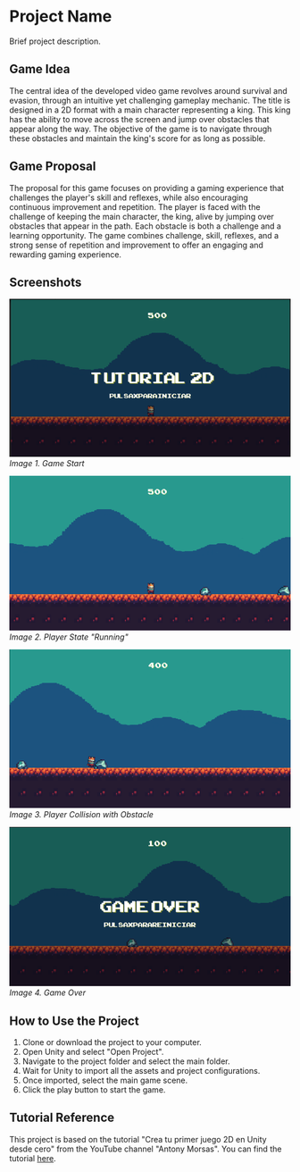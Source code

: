 # Project Name

Brief project description.

## Game Idea
The central idea of the developed video game revolves around survival and evasion, through an intuitive yet challenging gameplay mechanic. The title is designed in a 2D format with a main character representing a king. This king has the ability to move across the screen and jump over obstacles that appear along the way. The objective of the game is to navigate through these obstacles and maintain the king's score for as long as possible.

## Game Proposal
The proposal for this game focuses on providing a gaming experience that challenges the player's skill and reflexes, while also encouraging continuous improvement and repetition. The player is faced with the challenge of keeping the main character, the king, alive by jumping over obstacles that appear in the path. Each obstacle is both a challenge and a learning opportunity. The game combines challenge, skill, reflexes, and a strong sense of repetition and improvement to offer an engaging and rewarding gaming experience.

## Screenshots

![Game Start](Images/imagen1.png)
*Image 1. Game Start*

![Player State "Running"](Images/imagen2.png)
*Image 2. Player State "Running"*

![Player Collision with Obstacle](Images/imagen3.png)
*Image 3. Player Collision with Obstacle*

![Game Over](Images/imagen4.png)
*Image 4. Game Over*

## How to Use the Project

1. Clone or download the project to your computer.
2. Open Unity and select "Open Project".
3. Navigate to the project folder and select the main folder.
4. Wait for Unity to import all the assets and project configurations.
5. Once imported, select the main game scene.
6. Click the play button to start the game.

## Tutorial Reference

This project is based on the tutorial "Crea tu primer juego 2D en Unity desde cero" from the YouTube channel "Antony Morsas". You can find the tutorial [here](https://www.youtube.com/watch?v=4XvfpCz_vh8&t=3949s).
